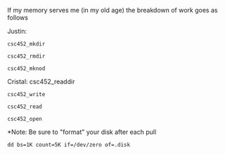 If my memory serves me (in my old age) the breakdown
of work goes as follows

Justin:

    csc452_mkdir

    csc452_rmdir

    csc452_mknod


Cristal:
    csc452_readdir 
    
    csc452_write
    
    csc452_read

    csc452_open

*Note: Be sure to "format" your disk after each pull
    
    dd bs=1K count=5K if=/dev/zero of=.disk
